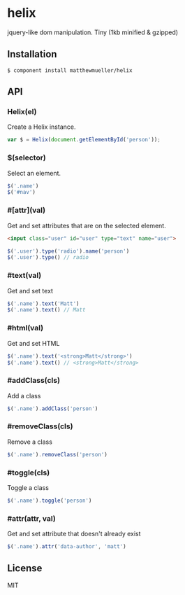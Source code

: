 # helix

  jquery-like dom manipulation. Tiny (1kb minified & gzipped)

## Installation

    $ component install matthewmueller/helix

## API

### Helix(el)

Create a Helix instance.

```js
var $ = Helix(document.getElementById('person'));
```

### $(selector)

Select an element.

```js
$('.name')
$('#nav')
```

### #\[attr\](val)

Get and set attributes that are on the selected element.

```html
<input class="user" id="user" type="text" name="user">
```

```js
$('.user').type('radio').name('person')
$('.user').type() // radio
```

### #text(val)

Get and set text

```js
$('.name').text('Matt')
$('.name').text() // Matt
```

### #html(val)

Get and set HTML

```js
$('.name').text('<strong>Matt</strong>')
$('.name').text() // <strong>Matt</strong>
```

### #addClass(cls)

Add a class

```js
$('.name').addClass('person')
```

### #removeClass(cls)

Remove a class

```js
$('.name').removeClass('person')
```

### #toggle(cls)

Toggle a class

```js
$('.name').toggle('person')
```

### #attr(attr, val)

Get and set attribute that doesn't already exist

```js
$('.name').attr('data-author', 'matt')
```

## License

  MIT
